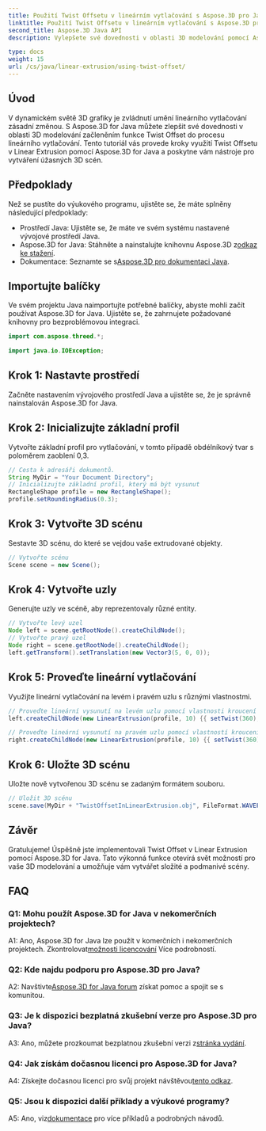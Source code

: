 ```yaml
---
title: Použití Twist Offsetu v lineárním vytlačování s Aspose.3D pro Javu
linktitle: Použití Twist Offsetu v lineárním vytlačování s Aspose.3D pro Javu
second_title: Aspose.3D Java API
description: Vylepšete své dovednosti v oblasti 3D modelování pomocí Aspose.3D for Java. Naučte se používat Twist Offset v lineárním vytlačování v tomto komplexním tutoriálu.

type: docs
weight: 15
url: /cs/java/linear-extrusion/using-twist-offset/
---
```

## Úvod

V dynamickém světě 3D grafiky je zvládnutí umění lineárního vytlačování zásadní změnou. S Aspose.3D for Java můžete zlepšit své dovednosti v oblasti 3D modelování začleněním funkce Twist Offset do procesu lineárního vytlačování. Tento tutoriál vás provede kroky využití Twist Offsetu v Linear Extrusion pomocí Aspose.3D for Java a poskytne vám nástroje pro vytváření úžasných 3D scén.

## Předpoklady

Než se pustíte do výukového programu, ujistěte se, že máte splněny následující předpoklady:

- Prostředí Java: Ujistěte se, že máte ve svém systému nastavené vývojové prostředí Java.
-  Aspose.3D for Java: Stáhněte a nainstalujte knihovnu Aspose.3D z[odkaz ke stažení](https://releases.aspose.com/3d/java/).
-  Dokumentace: Seznamte se s[Aspose.3D pro dokumentaci Java](https://reference.aspose.com/3d/java/).

## Importujte balíčky

Ve svém projektu Java naimportujte potřebné balíčky, abyste mohli začít používat Aspose.3D for Java. Ujistěte se, že zahrnujete požadované knihovny pro bezproblémovou integraci.

```java
import com.aspose.threed.*;

import java.io.IOException;
```

## Krok 1: Nastavte prostředí

Začněte nastavením vývojového prostředí Java a ujistěte se, že je správně nainstalován Aspose.3D for Java.

## Krok 2: Inicializujte základní profil

Vytvořte základní profil pro vytlačování, v tomto případě obdélníkový tvar s poloměrem zaoblení 0,3.

```java
// Cesta k adresáři dokumentů.
String MyDir = "Your Document Directory";
// Inicializujte základní profil, který má být vysunut
RectangleShape profile = new RectangleShape();
profile.setRoundingRadius(0.3);
```

## Krok 3: Vytvořte 3D scénu

Sestavte 3D scénu, do které se vejdou vaše extrudované objekty.

```java
// Vytvořte scénu
Scene scene = new Scene();
```

## Krok 4: Vytvořte uzly

Generujte uzly ve scéně, aby reprezentovaly různé entity.

```java
// Vytvořte levý uzel
Node left = scene.getRootNode().createChildNode();
// Vytvořte pravý uzel
Node right = scene.getRootNode().createChildNode();
left.getTransform().setTranslation(new Vector3(5, 0, 0));
```

## Krok 5: Proveďte lineární vytlačování

Využijte lineární vytlačování na levém i pravém uzlu s různými vlastnostmi.

```java
// Proveďte lineární vysunutí na levém uzlu pomocí vlastnosti kroucení a řezy
left.createChildNode(new LinearExtrusion(profile, 10) {{ setTwist(360); setSlices(100); }});

// Proveďte lineární vysunutí na pravém uzlu pomocí vlastností kroucení, kroucení offsetu a řezů
right.createChildNode(new LinearExtrusion(profile, 10) {{ setTwist(360); setSlices(100); setTwistOffset(new Vector3(3, 0, 0)); }});
```

## Krok 6: Uložte 3D scénu

Uložte nově vytvořenou 3D scénu se zadaným formátem souboru.

```java
// Uložit 3D scénu
scene.save(MyDir + "TwistOffsetInLinearExtrusion.obj", FileFormat.WAVEFRONTOBJ);
```

## Závěr

Gratulujeme! Úspěšně jste implementovali Twist Offset v Linear Extrusion pomocí Aspose.3D for Java. Tato výkonná funkce otevírá svět možností pro vaše 3D modelování a umožňuje vám vytvářet složité a podmanivé scény.

## FAQ

### Q1: Mohu použít Aspose.3D for Java v nekomerčních projektech?

 A1: Ano, Aspose.3D for Java lze použít v komerčních i nekomerčních projektech. Zkontrolovat[možnosti licencování](https://purchase.aspose.com/buy) Více podrobností.

### Q2: Kde najdu podporu pro Aspose.3D pro Java?

 A2: Navštivte[Aspose.3D for Java forum](https://forum.aspose.com/c/3d/18) získat pomoc a spojit se s komunitou.

### Q3: Je k dispozici bezplatná zkušební verze pro Aspose.3D pro Java?

 A3: Ano, můžete prozkoumat bezplatnou zkušební verzi z[stránka vydání](https://releases.aspose.com/).

### Q4: Jak získám dočasnou licenci pro Aspose.3D for Java?

 A4: Získejte dočasnou licenci pro svůj projekt návštěvou[tento odkaz](https://purchase.aspose.com/temporary-license/).

### Q5: Jsou k dispozici další příklady a výukové programy?

 A5: Ano, viz[dokumentace](https://reference.aspose.com/3d/java/) pro více příkladů a podrobných návodů.